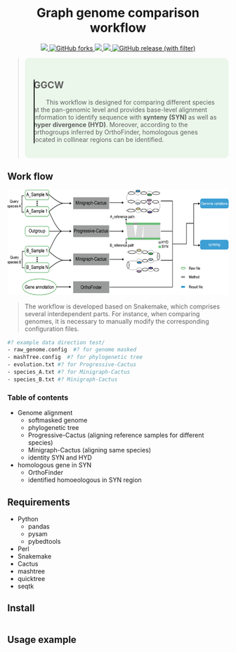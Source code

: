 <h1 align="center">Graph genome comparison workflow</h1>
<div align="center">
    <a href="https://github.com/HZAU-CottonLab/GGCW/stargazers">
        <img src="https://img.shields.io/github/stars/HZAU-CottonLab/GGCW.svg" />
    </a>
    <a href="https://memotrace.cn/" target="_blank">
        <img alt="GitHub forks" src="https://img.shields.io/github/forks/HZAU-CottonLab/GGCW?color=eb6ea5">
    </a>
    <a href="https://memotrace.cn/" target="_blank">
        <img src="https://img.shields.io/badge/container-singularity-green" />
    </a>
    <a href="https://memotrace.cn/" target="_blank">
        <img src="https://img.shields.io/github/license/HZAU-CottonLab/GGCW" />
    </a>
    <a href="https://github.com/HZAU-CottonLab/GGCW/releases" target="_blank">
        <img alt="GitHub release (with filter)" src="https://img.shields.io/github/v/release/HZAU-CottonLab/GGCW">
    </a>
</div>

<blockquote>
    <div style="background-color: #eaf7ea; border-radius: 10px; padding: 20px; position: relative;">
    <div style="position: relative;">
        <div style="position: absolute;top: 0;bottom: 0;left: 0;width: 2px;background-color: #000000;"></div>
        <h2>GGCW</h2>
        <div style="text-indent: 2em;">
            <p>
                This workflow is designed for comparing different species at the pan-genomic level and provides base-level alignment information to identify sequence with <strong>synteny (SYN) </strong>as well as <strong>hyper divergence (HYD)</strong>. Moreover, according to the orthogroups inferred by OrthoFinder, homologous genes located in collinear regions can be identified.
            </p>
        </div>
    </div>
    </div>
</blockquote>

## Work flow
<div align="center">
    <a href="https://memotrace.cn/"><img src="asset/workflow.png" height="240"/></a>
</div>

> The workflow is developed based on Snakemake, which comprises several interdependent parts. For instance, when comparing genomes, it is necessary to manually modify the corresponding configuration files.
```bash
#? example data direction test/
- raw_genome.config  #? for genome masked
- mashTree.config  #? for phylogenetic tree
- evolution.txt #? for Progressive-Cactus
- species_A.txt #? for Minigraph-Cactus
- species_B.txt #? Minigraph-Cactus
```

### Table of contents

- Genome alignment
    - softmasked genome
    - phylogenetic tree
    - Progressive-Cactus (aligning reference samples for different species)
    - Minigraph-Cactus (aligning same species)
    - identity SYN and HYD
-   homologous gene in SYN
    - OrthoFinder
    - identified homoeologous in SYN region

## Requirements

- Python
    - pandas
    - pysam
    - pybedtools
- Perl
- Snakemake
- Cactus
- mashtree
- quicktree
- seqtk


## Install

```bash

```


## Usage example

```bash

```


